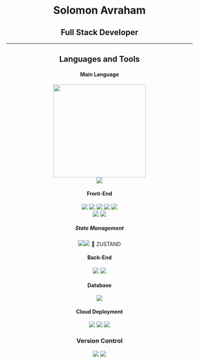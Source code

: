 <h1 align="center">Solomon Avraham</h1>
<h2 align="center">Full Stack Developer</h2>
 






 



<hr  align="center"/>
<h2 align="center">Languages and Tools</h2>
<div align="center">


<h4>Main Language</h4>
 <img src="https://img.shields.io/badge/JavaScript-323330?style=for-the-badge&logo=javascript&logoColor=F7DF1E" width="250" /><br/>
  <img src="https://img.shields.io/badge/TypeScript-007ACC?style=for-the-badge&logo=typescript&logoColor=white " />
<h4>Front-End</h4>
<img src="https://img.shields.io/badge/HTML5-E34F26?style=for-the-badge&logo=html5&logoColor=white" />
<img src="https://img.shields.io/badge/CSS3-1572B6?style=for-the-badge&logo=css3&logoColor=white"   />
<img src="https://img.shields.io/badge/Tailwind_CSS-38B2AC?style=for-the-badge&logo=tailwind-css&logoColor=white"  />
<img src="https://img.shields.io/badge/Material%20UI-007FFF?style=for-the-badge&logo=mui&logoColor=white"  />
<img src="https://img.shields.io/badge/Bootstrap-563D7C?style=for-the-badge&logo=bootstrap&logoColor=white "/>
<br/>
<img src="https://img.shields.io/badge/React-20232A?style=for-the-badge&logo=react&logoColor=61DAFB "   />
<img src="https://img.shields.io/badge/next.js-000000?style=for-the-badge&logo=nextdotjs&logoColor=white" />  

<h5>State Management</h5>
<img src="https://img.shields.io/badge/Redux-593D88?style=for-the-badge&logo=redux&logoColor=white" /><img src="https://img.shields.io/badge/React_Query-FF4154?style=for-the-badge&logo=React_Query&logoColor=white" /> <span align="center">🐻 ZUSTAND</span>


 <h4>Back-End</h4>
 <img src="https://img.shields.io/badge/Node.js-339933?style=for-the-badge&logo=nodedotjs&logoColor=white " />   <img src="https://img.shields.io/badge/Express.js-000000?style=for-the-badge&logo=express&logoColor=white " />  


<h4>Database</h4>
<img src="https://img.shields.io/badge/MongoDB-4EA94B?style=for-the-badge&logo=mongodb&logoColor=white " />

<h4>Cloud Deployment</h4>
<img src="https://img.shields.io/badge/Netlify-00C7B7?style=for-the-badge&logo=netlify&logoColor=white" /> <img src="https://img.shields.io/badge/Vercel-000000?style=for-the-badge&logo=vercel&logoColor=white " /> <img src="https://img.shields.io/badge/Render-46E3B7?style=for-the-badge&logo=render&logoColor=white" /> 

<div>
 <div>
  <h3>Version Control</h3>
<img src="https://img.shields.io/badge/GIT-E44C30?style=for-the-badge&logo=git&logoColor=white" />
  <img src="https://img.shields.io/badge/GitHub-100000?style=for-the-badge&logo=github&logoColor=white " />
 </div>
</div>
 
</div>

